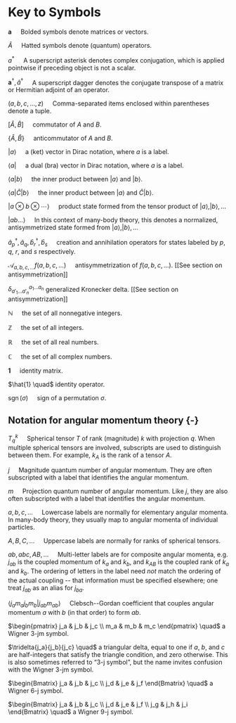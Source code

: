 # Key to Symbols

<!-- styling -->

$\bm{a} \quad$ Bolded symbols denote matrices or vectors.

$\hat{A} \quad$ Hatted symbols denote (quantum) operators.

$a^* \quad$ A superscript asterisk denotes complex conjugation, which is applied pointwise if preceding object is not a scalar.

$\bm{a}^\dagger, \hat{a}^\dagger \quad$ A superscript dagger denotes the conjugate transpose of a matrix or Hermitian adjoint of an operator.

<!-- delimiters -->

$(a, b, c, \ldots, z) \quad$ Comma-separated items enclosed within parentheses denote a tuple.

$\bigl[\hat{A}, \hat{B}\bigr] \quad$ commutator of $A$ and $B$.

$\bigl\{\hat{A}, \hat{B}\bigr\} \quad$ anticommutator of $A$ and $B$.

$| a \rangle \quad$ a (ket) vector in Dirac notation, where $a$ is a label.

$\langle a | \quad$ a dual (bra) vector in Dirac notation, where $a$ is a label.

$\langle a | b \rangle \quad$ the inner product between $| a \rangle$ and $| b \rangle$.

$\langle a | \hat{C} | b \rangle \quad$ the inner product between $| a \rangle$ and $\hat{C} | b \rangle$.

$| a \otimes b \otimes \cdots \rangle \quad$ product state formed from the tensor product of $| a \rangle, | b \rangle, \ldots$

$| a b \ldots \rangle \quad$ In this context of many-body theory, this denotes a normalized, antisymmetrized state formed from $| a \rangle, | b \rangle, \ldots$

<!-- symbols -->

$\hat{a}^\dagger_p, \hat{a}_q, \hat{b}^\dagger_r, \hat{b}_s \quad$ creation and annihilation operators for states labeled by $p$, $q$, $r$, and $s$ respectively.

$\mathcal{A}_{a, b, c, \ldots} f(a, b, c, \ldots)\quad$ antisymmetrization of $f(a, b, c, \ldots)$.  [[See section on antisymmetrization]]

$\delta_{a'_1 \ldots a'_n}^{a_1 \ldots a_n}$ generalized Kronecker delta.  [[See section on antisymmetrization]]

$\mathbb{N} \quad$ the set of all nonnegative integers.

$\mathbb{Z} \quad$ the set of all integers.

$\mathbb{R} \quad$ the set of all real numbers.

$\mathbb{C} \quad$ the set of all complex numbers.

$\bm{1} \quad$ identity matrix.

$\hat{1} \quad$ identity operator.

$\operatorname{sgn}(\sigma) \quad$ sign of a permutation $\sigma$.

## Notation for angular momentum theory {-}

$T^k_q \quad$ Spherical tensor $T$ of rank (magnitude) $k$ with projection $q$.  When multiple spherical tensors are involved, subscripts are used to distinguish between them.  For example, $k_A$ is the rank of a tensor $A$.

$j \quad$ Magnitude quantum number of angular momentum.  They are often subscripted with a label that identifies the angular momentum.

$m \quad$ Projection quantum number of angular momentum.  Like $j$, they are also often subscripted with a label that identifies the angular momentum.

$a, b, c, \ldots \quad$ Lowercase labels are normally for elementary angular momenta.  In many-body theory, they usually map to angular momenta of individual particles.

$A, B, C, \ldots \quad$ Uppercase labels are normally for ranks of spherical tensors.

$ab, abc, AB, \ldots \quad$ Multi-letter labels are for composite angular momenta, e.g. $j_{ab}$ is the coupled momentum of $k_a$ and $k_b$, and $k_{AB}$ is the coupled rank of $k_a$ and $k_b$.  The ordering of letters in the label need *not* match the ordering of the actual coupling -- that information must be specified elsewhere; one treat $j_{ab}$ as an alias for $j_{ba}$.

$\langle j_a m_a j_b m_b | j_{ab} m_{ab} \rangle \quad$ Clebsch--Gordan coefficient that couples angular momentum $a$ with $b$ (in that order) to form $ab$.

$\begin{pmatrix} j_a & j_b & j_c \\ m_a & m_b & m_c \end{pmatrix} \quad$ a Wigner 3-jm symbol.

$\tridelta{j_a}{j_b}{j_c} \quad$ a triangular delta, equal to one if $a$, $b$, and $c$ are half-integers that satisfy the triangle condition, and zero otherwise.  This is also sometimes referred to “3-j symbol”, but the name invites confusion with the Wigner 3-jm symbol.

$\begin{Bmatrix} j_a & j_b & j_c \\ j_d & j_e & j_f \end{Bmatrix} \quad$ a Wigner 6-j symbol.

$\begin{Bmatrix} j_a & j_b & j_c \\ j_d & j_e & j_f \\ j_g & j_h & j_i \end{Bmatrix} \quad$ a Wigner 9-j symbol.
